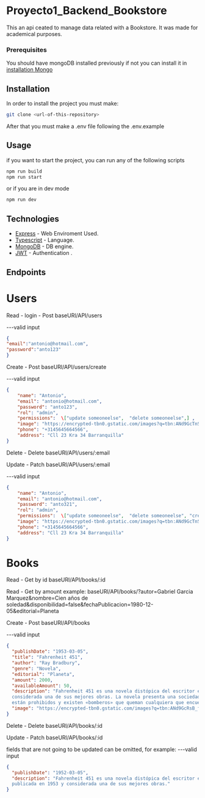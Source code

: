 # Proyecto1_Backend_Bookstore
This an api ceated to manage data related with a Bookstore. It was made for academical purposes.

### Prerequisites

You should have mongoDB installed previously if not you can install it in 
[installation Mongo](https://www.mongodb.com/docs/manual/administration/install-community/) 

## Installation

In order to install the project you must make:
```bash
git clone <url-of-this-repository>
```

After that you must make a .env file following the .env.example


## Usage

if you want to start the project, you can run any of the following scripts

```bash
npm run build
npm run start
```
or if you are in dev mode 
```bash
npm run dev
```


## Technologies

* [Express](https://expressjs.com/es/) - Web Enviroment Used.
* [Typescript](https://www.typescriptlang.org) - Language.
* [MongoDB](https://www.typescriptlang.org) - DB engine.
* [JWT](https://jwt.io) - Authentication .


## Endpoints

# Users

Read - login - Post
baseURl/API/users

---valid input </br>
```json
{
"email":"antonio@hotmail.com",
"password":"anto123"
}
```
Create - Post
baseURl/API/users/create

---valid input </br>
```json
{ 
    "name": "Antonio",
    "email": "antonio@hotmail.com",
    "password": "anto123",
    "rol": "admin",
    "permissions":  \["update someoneelse",  "delete someoneelse",] ,
    "image": "https://encrypted-tbn0.gstatic.com/images?q=tbn:ANd9GcTnSA1zygA3rubv-VK0DrVcQ02Po79kJhXo_A&s",
    "phone": "+3145645664566",
    "address": "Cll 23 Kra 34 Barranquilla"
}
```
Delete - Delete
baseURl/API/users/:email

Update - Patch 
baseURl/API/users/:email

---valid input </br>
```json
{
    "name": "Antonio",
    "email": "antonio@hotmail.com",
    "password": "anto321",
    "rol": "admin",
    "permissions":  \["update someoneelse",  "delete someoneelse", "create"] ,
    "image": "https://encrypted-tbn0.gstatic.com/images?q=tbn:ANd9GcTnSA1zygA3rubv-VK0DrVcQ02Po79kJhXo_A&s",
    "phone": "+3145645664566",
    "address": "Cll 23 Kra 34 Barranquilla"
}
```
# Books

Read - Get by id
baseURl/API/books/:id

Read - Get by amount
example:
baseURl/API/books/?autor=Gabriel Garcia Marquez&nombre=Cien años de soledad&disponibilidad=false&fechaPublicacion=1980-12-05&editorial=Planeta

Create - Post
baseURl/API/books

---valid input </br>
```json
{
  "publishDate": "1953-03-05",
  "title": "Fahrenheit 451",
  "author": "Ray Bradbury",
  "genre": "Novela",
  "editorial": "Planeta",
  "amount": 2000,
  "availableAmount": 50,
  "description": "Fahrenheit 451 es una novela distópica del escritor estadounidense Ray Bradbury, publicada en 1953 y 
  considerada una de sus mejores obras.​ La novela presenta una sociedad estadounidense del futuro en la que los libros 
  están prohibidos y existen «bomberos» que queman cualquiera que encuentren.​",
  "image": "https://encrypted-tbn0.gstatic.com/images?q=tbn:ANd9GcRsB_fnDOrkPWxstj7bpcajLhTAO2eYL7FzAQ&s"
}

```
Delete - Delete
baseURl/API/books/:id

Update - Patch 
baseURl/API/books/:id

fields that are not going to be updated can be omitted, for example: 
---valid input </br>
```json
{ 
  "publishDate": "1952-03-05", 
  "description": "Fahrenheit 451 es una novela distópica del escritor estadounidense Ray Bradbury,
  publicada en 1953 y considerada una de sus mejores obras.​"
}
```

